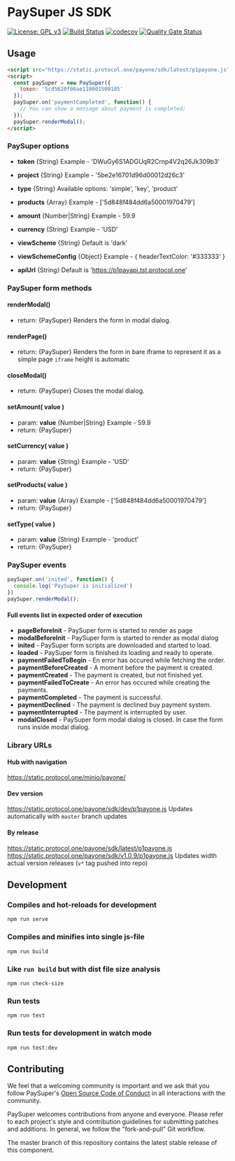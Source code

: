 # PaySuper JS SDK

[![License: GPL v3](https://img.shields.io/badge/License-GPLv3-brightgreen.svg)](https://www.gnu.org/licenses/gpl-3.0)
[![Build Status](https://api.travis-ci.org/ProtocolONE/payone-js-sdk.svg?branch=master)](https://travis-ci.org/ProtocolONE/token_one)
[![codecov](https://codecov.io/gh/paysuper/paysuper-js-sdk/branch/master/graph/badge.svg)](https://codecov.io/gh/paysuper/paysuper-js-sdk)
[![Quality Gate Status](https://sonarcloud.io/api/project_badges/measure?project=paysuper_paysuper-js-sdk&metric=alert_status)](https://sonarcloud.io/dashboard?id=paysuper_paysuper-js-sdk)

## Usage
```html
<script src="https://static.protocol.one/payone/sdk/latest/p1payone.js"></script>
<script>
  const paySuper = new PaySuper({
    token: '5cd5620f06ae110001509185'
  });
  paySuper.on('paymentCompleted', function() {
    // You can show a message about payment is completed;
  });
  paySuper.renderModal();
</script>
```

### PaySuper options
- **token** {String} Example - 'DWuGy6S1ADGUqR2Crnp4V2q26Jk309b3'
- **project** {String} Example - '5be2e16701d96d00012d26c3'
- **type** {String} Available options: 'simple', 'key', 'product'
- **products** {Array} Example - ['5d848f484dd6a50001970479']
- **amount** {Number|String} Example - 59.9
- **currency** {String} Example - 'USD'

- **viewScheme** {String} Default is 'dark'
- **viewSchemeConfig** {Object} Example - { headerTextColor: '#333333' }
- **apiUrl** {String} Default is 'https://p1payapi.tst.protocol.one'

### PaySuper form methods
#### renderModal()
- return: {PaySuper}
Renders the form in modal dialog.

#### renderPage()
- return: {PaySuper}
Renders the form in bare iframe to represent it as a simple page
`iframe` height is automatic

#### closeModal()
- return: {PaySuper}
Closes the modal dialog.

#### setAmount( value )
- param: **value** {Number|String} Example - 59.9
- return: {PaySuper}

#### setCurrency( value )
- param: **value** {String} Example - 'USD'
- return: {PaySuper}

#### setProducts( value )
- param: **value** {Array} Example - ['5d848f484dd6a50001970479']
- return: {PaySuper}

#### setType( value )
- param: **value** {String} Example - 'product'
- return: {PaySuper}

### PaySuper events
```js
paySuper.on('inited', function() {
  console.log('PaySuper is initialized')
})
paySuper.renderModal();
```
#### Full events list in expected order of execution
- **pageBeforeInit** - PaySuper form is started to render as page
- **modalBeforeInit** - PaySuper form is started to render as modal dialog
- **inited** - PaySuper form scripts are downloaded and started to load.
- **loaded** - PaySuper form is finished its loading and ready to operate.
- **paymentFailedToBegin** - En error has occured while fetching the order.
- **paymentBeforeCreated** - A moment before the payment is created.
- **paymentCreated** - The payment is created, but not finished yet.
- **paymentFailedToCreate** - An error has occured while creating the payments.
- **paymentCompleted** - The payment is successful.
- **paymentDeclined** - The payment is declined buy payment system.
- **paymentInterrupted** - The payment is interrupted by user.
- **modalClosed** - PaySuper form modal dialog is closed. In case the form runs inside modal dialog.


### Library URLs
#### Hub with navigation
https://static.protocol.one/minio/payone/

#### Dev version
https://static.protocol.one/payone/sdk/dev/p1payone.js
Updates automatically with `master` branch updates

#### By release
https://static.protocol.one/payone/sdk/latest/p1payone.js
https://static.protocol.one/payone/sdk/v1.0.9/p1payone.js
Updates width actual version releases (`v*` tag pushed into repo)

## Development

### Compiles and hot-reloads for development
```
npm run serve
```

### Compiles and minifies into single js-file
```
npm run build
```

### Like `run build` but with dist file size analysis
```
npm run check-size
```

### Run tests
```
npm run test
```

### Run tests for development in watch mode 
```
npm run test:dev
```

## Contributing
We feel that a welcoming community is important and we ask that you follow PaySuper's [Open Source Code of Conduct](https://github.com/paysuper/code-of-conduct/blob/master/README.md) in all interactions with the community.

PaySuper welcomes contributions from anyone and everyone. Please refer to each project's style and contribution guidelines for submitting patches and additions. In general, we follow the "fork-and-pull" Git workflow.

The master branch of this repository contains the latest stable release of this component.

 

